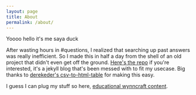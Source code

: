```yaml
---
layout: page
title: About
permalink: /about/
---
```


Yoooo hello it's me saya duck

After wasting hours in #questions, I realized that searching up past answers was really inefficient. So I made this in half a day from the shell of an old project that didn't even get off the ground. [Here's the repo](https://github.com/UWynn/UWynn.github.io) if you're interested, it's a jekyll blog that's been messed with to fit my usecase. Big thanks to [derekeder's csv-to-html-table](https://github.com/derekeder/csv-to-html-table) for making this easy.


I guess I can plug my stuff so here, [educational wynncraft content](https://www.youtube.com/c/SayaDuck).


